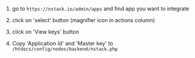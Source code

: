 1. go to `https://nstack.io/admin/apps` and find app you want to integrate

2. click on 'select' button (magnifier icon in actions column)

3. click on 'View keys' button

4. Copy 'Application Id' and 'Master key' to `/htdocs/config/nodes/backend/nstack.php`
